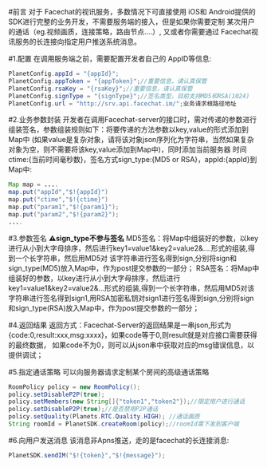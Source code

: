 

#前言
	对于 Facechat的视讯服务，多数情况下可直接使用 iOS和 Android提供的 SDK进行完整的业务开发，不需要服务端的接入，但是如果你需要定制
某次用户的通话（eg.视频画质，连接策略，路由节点....）, 又或者你需要通过 Facechat视讯服务的长连接向指定用户推送系统消息。

#1.配置
在调用服务端之前，需要配置开发者自己的 AppID等信息:
```java
PlanetConfig.appId = "{appId}";
PlanetConfig.appToken = "{appToken}";//重要信息，请认真保管
PlanetConfig.rsaKey = "{rsaKey}";//重要信息，请认真保管
PlanetConfig.signType = "{signType}";//签名类型，目前支持MD5和RSA(1024)
PlanetConfig.url = "http://srv.api.facechat.im/";业务请求根路径地址
```
#2.业务参数封装
开发者在调用Facechat-server的接口时，需对传递的参数进行组装签名，参数组装规则如下：将要传递的方法参数以key,value的形式添加到Map中
(如果value是复杂对象，请将该对象json序列化为字符串，当然如果复杂对象为空，则不需要将该key,value添加到Map中)，同时添加当前服务器
时间ctime:{当前时间毫秒数}，签名方式sign_type:{MD5 or RSA}，appId:{appId}到Map中:
```java
Map map = ....
map.put("appId","$!{appId}")
map.put("ctime","$!{ctime}")
map.put("param1","$!{param1}");
map.put("param2","$!{param2}");
....
```
#3.参数签名
**⚠sign_type不参与签名**
MD5签名：将Map中组装好的参数，以key进行从小到大字母排序，然后进行key1=value1&key2=value2&….形式的组装,得到一个长字符串，然后用MD5对
该字符串进行签名得到sign,分别将sign和sign_type(MD5)放入Map中，作为post提交参数的一部分；
RSA签名：将Map中组装好的参数，以key进行从小到大字母排序，然后进行key1=value1&key2=value2&…形式的组装,得到一个长字符串，然后用MD5对该
字符串进行签名得到sign1,用RSA加密私钥对sign1进行签名得到sign,分别将sign和sign_type(RSA)放入Map中，作为post提交参数的一部分；

#4.返回结果
返回方式：Facechat-Server的返回结果是一串json,形式为{code:0,result:xxx,msg:xxxx}，如果code等于0,则result就是对应接口需要获得的最终数据，
如果code不为0，则可以从json串中获取对应的msg错误信息，以提供调试；

#5.指定通话策略
可以向服务器请求定制某个房间的高级通话策略
```java
RoomPolicy policy = new RoomPolicy();
policy.setDisableP2P(true);
policy.setMembers(new String[]{"token1","token2"});//限定用户进行通话
policy.setDisableP2P(true);//是否禁用P2P通话
policy.setQuality(Planets.RTC.Quality.HIGH); //通话画质
String roomId = PlanetSDK.createRoom(policy);//roomId需下发到客户端
```
#6.向用户发送消息
该消息非Apns推送，走的是facechat的长连接消息:
```java
PlanetSDK.sendIM("$!{token}","$!{message}");
```

